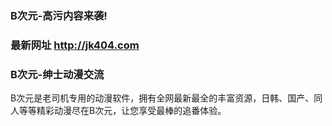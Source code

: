 ### B次元-高污内容来袭!
### 最新网址 http://jk404.com

### B次元-绅士动漫交流
B次元是老司机专用的动漫软件，拥有全网最新最全的丰富资源，日韩、国产、同人等等精彩动漫尽在B次元，让您享受最棒的追番体验。
